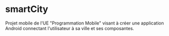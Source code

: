 # smartCity

Projet mobile de l'UE "Programmation Mobile" visant à créer une application Android connectant l'utilisateur à sa ville et ses composantes.
